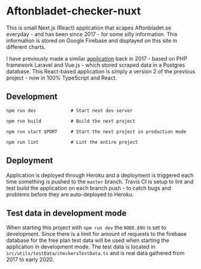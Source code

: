 # Aftonbladet-checker-nuxt

This is small Next.js (React) application that scapes Aftonbladet.se everyday - and has been since 2017 - for some silly information. This information is stored on Google Firebase and displayed on this site in different charts.

I have previously made a similar [application](https://github.com/danielv14/Aftonbladet-Checkr) back in 2017 - based on PHP framework Laravel and Vue.js - which stored scraped data in a Postgres database. This React-based application is simply a version 2 of the previous project - now in 100% TypeScript and React.

## Development

```
npm run dev             # Start next dev server

npm run build           # Build the next project

npm run start $PORT     # Start the next project in production mode

npm run lint            # Lint the entire project

```

## Deployment

Application is deployed through Heroku and a deployment is triggered each time something is pushed to the `master` branch. Travis CI is setup to lint and test build the application on each branch push - to catch bugs and problems before they are auto-deployed to Heroku.

## Test data in development mode

When starting this project with `npm run dev` the `NODE.ENV` is set to development. Since there is a limit for amount of requests to the firebase database for the free plan test data will be used when starting the application in development mode. The test data is located in `src/utils/testData/checkersTestData.ts` and is real data gathered from 2017 to early 2020. 